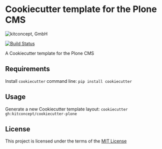 Cookiecutter template for the Plone CMS
=======================================

![kitconcept, GmbH](https://kitconcept.com/logo.svg)

[![Build Status](https://travis-ci.org/kitconcept/cookiecutter-plone.svg?branch=master)](https://travis-ci.org/kitconcept/cookiecutter-plone)

A Cookiecutter template for the Plone CMS

Requirements
------------
Install `cookiecutter` command line: `pip install cookiecutter`

Usage
-----
Generate a new Cookiecutter template layout: `cookiecutter gh:kitconcept/cookiecutter-plone`

License
-------
This project is licensed under the terms of the [MIT License](/LICENSE)
